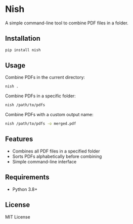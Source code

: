 # Nish

A simple command-line tool to combine PDF files in a folder.

## Installation

```bash
pip install nish
```

## Usage

Combine PDFs in the current directory:
```bash
nish .
```

Combine PDFs in a specific folder:
```bash
nish /path/to/pdfs
```

Combine PDFs with a custom output name:
```bash
nish /path/to/pdfs -o merged.pdf
```

## Features

- Combines all PDF files in a specified folder
- Sorts PDFs alphabetically before combining
- Simple command-line interface

## Requirements

- Python 3.8+

## License

MIT License